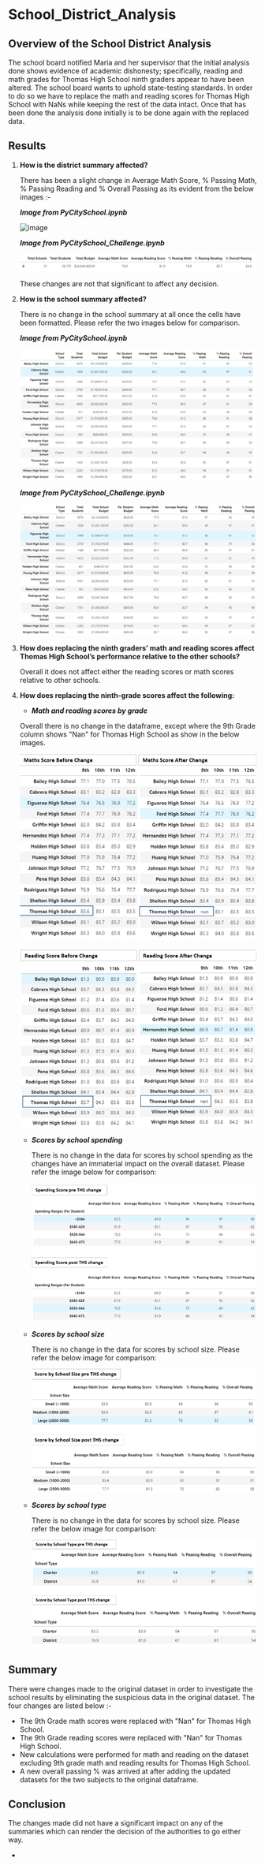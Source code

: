 # School_District_Analysis

## Overview of the School District Analysis
The school board notified Maria and her supervisor that the initial analysis done shows evidence of academic dishonesty; specifically, reading and math grades for Thomas High School ninth graders appear to have been altered. The school board wants to uphold state-testing standards. In order to do so we have to replace the math and reading scores for Thomas High School with NaNs while keeping the rest of the data intact. Once that has been done the analysis done initially is to be done again with the replaced data.

## Results

1. **How is the district summary affected?**

   There has been a slight change in Average Math Score, % Passing Math, % Passing Reading and % Overall Passing as its evident from the below images :-
   
   ***Image from PyCitySchool.ipynb***
   
   ![image](https://user-images.githubusercontent.com/80116407/118366194-b5bc2080-b56d-11eb-951a-3120a7bee23b.png)

   ***Image from PyCitySchool_Challenge.ipynb***
   
   ![District_Summary_post_THS_slicendice](https://github.com/yashodhan1202/School_District_Analysis/blob/main/District_Summary_post_THS_slicendice.png)
   
   These changes are not that significant to affect any decision.

2. **How is the school summary affected?**

   There is no change in the school summary at all once the cells have been formatted. Please refer the two images below for comparison.
   
   ***Image from PyCitySchool.ipynb***
   
   ![image](https://github.com/yashodhan1202/School_District_Analysis/blob/main/School_Summary_PreTHS.png)
   
   ***Image from PyCitySchool_Challenge.ipynb***
   
   ![image](https://github.com/yashodhan1202/School_District_Analysis/blob/main/School_Summary_PostTHS.png)
   
3. **How does replacing the ninth graders’ math and reading scores affect Thomas High School’s performance relative to the other schools?**

   Overall it does not affect either the reading scores or math scores relative to other schools.
   
4. **How does replacing the ninth-grade scores affect the following:**
     
     - ***Math and reading scores by grade***
         
      Overall there is no change in the dataframe, except where the 9th Grade column shows "Nan" for Thomas High School as show in the below images.
     
     ![image](https://github.com/yashodhan1202/School_District_Analysis/blob/main/Maths_Score%20Comparison.png)
     
     ![Image](https://github.com/yashodhan1202/School_District_Analysis/blob/main/Reading_Score%20Comparison.png)
     
     
     
     - ***Scores by school spending***
       
       There is no change in the data for scores by school spending as the changes have an immaterial impact on the overall dataset. Please refer the image below for comparison:
       
       ![Image](https://github.com/yashodhan1202/School_District_Analysis/blob/main/Score_by_spending_Comparison.png)
             
    
    
    - ***Scores by school size***

       There is no change in the data for scores by school size. Please refer the below image for comparison:
       
       ![Image](https://github.com/yashodhan1202/School_District_Analysis/blob/main/Score_by_schoolsize_Comparison.png)
       
       
     
     - ***Scores by school type***
     
       There is no change in the data for scores by school size. Please refer the below image for comparison:
      
       ![Image](https://github.com/yashodhan1202/School_District_Analysis/blob/main/Score_by_schooltype_Comparison.png)
     
     
## Summary
There were changes made to the original dataset in order to investigate the school results by eliminating the suspicious data in the original dataset. The four changes are    listed below :-

  - The 9th Grade math scores were replaced with "Nan" for Thomas High School.
  - The 9th Grade reading scores were replaced with "Nan" for Thomas High School.
  - New calculations were performed for math and reading on the dataset excluding 9th grade math and reading results for Thomas High School.
  - A new overall passing % was arrived at after adding the updated datasets for the two subjects to the original dataframe.

## Conclusion
The changes made did not have a significant impact on any of the summaries which can render the decision of the authorities to go either way.

  - 

   
